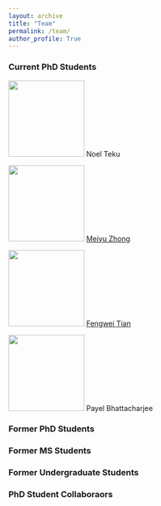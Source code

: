```yaml
---
layout: archive
title: "Team"
permalink: /team/
author_profile: True
---
```


### Current PhD Students

<img src="{{site.url}}/images/students/noel.PNG" width="150px"> Noel Teku

<img src="{{site.url}}/images/students/meiyu.jpeg" width="150px"> <a href="https://meiyuzhong.github.io/">Meiyu Zhong</a> 

<img src="{{site.url}}/images/students/fengwei.jpg" width="150px"> <a href="https://sites.google.com/arizona.edu/fengweitian/home">Fengwei Tian</a>

<img src="{{site.url}}/images/students/payel.png" width="150px"> Payel Bhattacharjee


### Former PhD Students

### Former MS Students

### Former Undergraduate Students

### PhD Student Collaboraors
